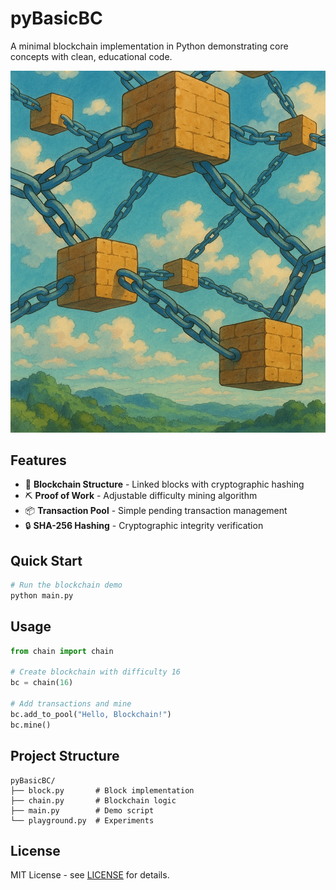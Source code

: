 # pyBasicBC

A minimal blockchain implementation in Python demonstrating core concepts with clean, educational code.

![Blockchain Visualization](block.png)

## Features

- 🔗 **Blockchain Structure** - Linked blocks with cryptographic hashing
- ⛏️ **Proof of Work** - Adjustable difficulty mining algorithm  
- 📦 **Transaction Pool** - Simple pending transaction management
- 🔒 **SHA-256 Hashing** - Cryptographic integrity verification

## Quick Start

```bash
# Run the blockchain demo
python main.py
```

## Usage

```python
from chain import chain

# Create blockchain with difficulty 16
bc = chain(16)

# Add transactions and mine
bc.add_to_pool("Hello, Blockchain!")
bc.mine()
```

## Project Structure

```
pyBasicBC/
├── block.py       # Block implementation
├── chain.py       # Blockchain logic  
├── main.py        # Demo script
└── playground.py  # Experiments
```

## License

MIT License - see [LICENSE](LICENSE) for details.

